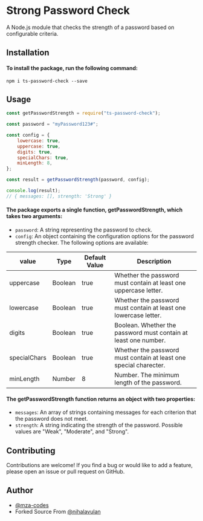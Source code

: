 # Strong Password Check

A Node.js module that checks the strength of a password based on configurable criteria.

## Installation

#### To install the package, run the following command:

`npm i ts-password-check --save`

## Usage

```javascript
const getPasswordStrength = require("ts-password-check");

const password = "myPassword123#";

const config = {
    lowercase: true,
    uppercase: true,
    digits: true,
    specialChars: true,
    minLength: 8,
};

const result = getPasswordStrength(password, config);

console.log(result);
// { messages: [], strength: 'Strong' }
```

#### The package exports a single function, **getPasswordStrength**, which takes two arguments:

-   `password`: A string representing the password to check.
-   `config`: An object containing the configuration options for the password strength checker. The following options are available:

| value        | Type    | Default Value | Description                                                       |
| ------------ | ------- | ------------- | ----------------------------------------------------------------- |
| uppercase    | Boolean | true          | Whether the password must contain at least one uppercase letter.  |
| lowercase    | Boolean | true          | Whether the password must contain at least one lowercase letter.  |
| digits       | Boolean | true          | Boolean. Whether the password must contain at least one number.   |
| specialChars | Boolean | true          | Whether the password must contain at least one special charecter. |
| minLength    | Number  | 8             | Number. The minimum length of the password.                       |

#### The **getPasswordStrength** function returns an object with two properties:

-   `messages`: An array of strings containing messages for each criterion that the password does not meet.
-   `strength`: A string indicating the strength of the password. Possible values are "Weak", "Moderate", and "Strong".

## Contributing

Contributions are welcome! If you find a bug or would like to add a feature, please open an issue or pull request on GitHub.

## Author

-   [@mza-codes](https://www.github.com/mza-codes)
-   Forked Source From [@nihalavulan](https://github.com/nihalavulan/ts-password-check)
